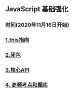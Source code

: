 ## JavaScript 基础强化

### 时间(2020年11月16日开始)

### [1.this指向](1.JavaScript基础强化/this指向.md)

### [2.闭包](1.JavaScript基础强化/闭包.md)

### [3.核心API]()

### [4. 高频考点和题库]()

